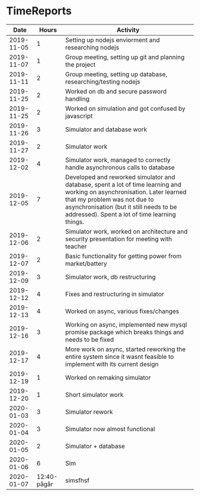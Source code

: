 # TimeReports

| Date  |      Hours    | Activity                                       |
| ----------- | ------- |------------------------------------------------
| 2019-11-05  | 1       |  Setting up nodejs enviorment and researching nodejs|
| 2019-11-07|1|Group meeting, setting up git and planning the project|
| 2019-11-11|2|Group meeting, setting up database, researching/testing nodejs|
|2019-11-25|2|Worked on db and secure password handling|
|2019-11-25|2|Worked on simulation and got confused by javascript|
|2019-11-26|3|Simulator and database work|
|2019-11-27|2|Simulator work|
|2019-12-02|4|Simulator work, managed to correctly handle asynchronous calls to database|
|2019-12-05|7|Developed and reworked simulator and database, spent a lot of time learning and working on asynchronisation. Later learned that my problem was not due to asynchronisation (but it still needs to be addressed). Spent a lot of time learning things.|
|2019-12-06|2|Simulator work, worked on architecture and security presentation for meeting with teacher|
|2019-12-07|2|Basic functionality for getting power from market/battery|
|2019-12-09|3|Simulator work, db restructuring|
|2019-12-12|4|Fixes and restructuring in simulator|
|2019-12-13|4|Worked on async, various fixes/changes|
|2019-12-16|3|Working on async, implemented new mysql promise package which breaks things and needs to be fixed|
|2019-12-17|4|More work on async, started reworking the entire system since it wasnt feasible to implement with its current design|
|2019-12-19|1|Worked on remaking simulator|
|2019-12-20|1|Short simulator work|
|2020-01-03|3|Simulator rework|
|2020-01-04|3|Simulator now almost functional|
|2020-01-05|2|Simulator + database|
|2020-01-06|6|Sim|
|2020-01-07|12:40-pågår|simsfhsf|
